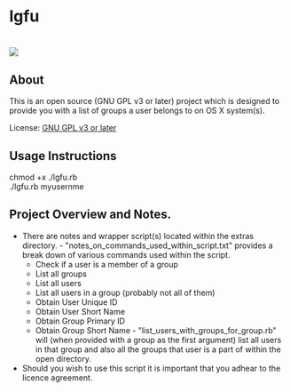 # lgfu  #

<h1><img src="http://store.apple.com/Catalog/US/Images/pdp-guest-network-badge.png" valign="middle"/></h1>

About
--------

This is an open source (GNU GPL v3 or later) project which is designed to provide you with a list of groups a user belongs to on OS X system(s).

License: [GNU GPL v3 or later][1]


Usage Instructions
---------

chmod +x ./lgfu.rb<br>
./lgfu.rb myusernme

Project Overview and Notes.
---------

  -  There are notes and wrapper script(s) located within the extras directory.
  	- "notes_on_commands_used_within_script.txt" provides a break down of various commands used within the script.
	  - Check if a user is a member of a group 
	  - List all groups
	  - List all users
	  - List all users in a group (probably not all of them)
	  - Obtain User Unique ID 
	  - Obtain User Short Name
	  - Obtain Group Primary ID 
	  - Obtain Group Short Name
  	- "list_users_with_groups_for_group.rb" will (when provided with a group as the first argument) list all users in that group and also all the groups that user is a part of within the open directory.
  -  Should you wish to use this script it is important that you adhear to the licence agreement.


  [1]: www.gnu.org/copyleft/gpl.html

